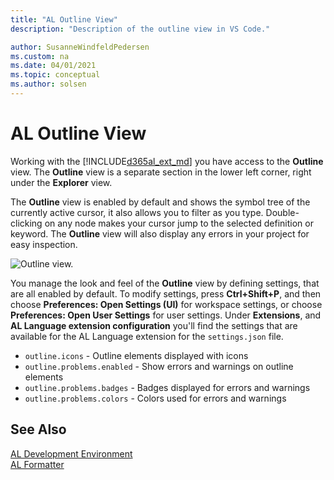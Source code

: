 ```yaml
---
title: "AL Outline View"
description: "Description of the outline view in VS Code."

author: SusanneWindfeldPedersen
ms.custom: na
ms.date: 04/01/2021
ms.topic: conceptual
ms.author: solsen
---
```


# AL Outline View

Working with the [!INCLUDE[d365al_ext_md](../includes/d365al_ext_md.md)] you have access to the **Outline** view. The **Outline** view is a separate section in the lower left corner, right under the **Explorer** view.

The **Outline** view is enabled by default and shows the symbol tree of the currently active cursor, it also allows you to filter as you type. Double-clicking on any node makes your cursor jump to the selected definition or keyword. The **Outline** view will also display any errors in your project for easy inspection.

![Outline view.](media/outlineview.png "Outline view in Visual Studio Code")

You manage the look and feel of the **Outline** view by defining settings, that are all enabled by default. To modify settings, press **Ctrl+Shift+P**, and then choose **Preferences: Open Settings (UI)** for workspace settings, or choose **Preferences: Open User Settings** for user settings. Under **Extensions**, and **AL Language extension configuration** you'll find the settings that are available for the AL Language extension for the `settings.json` file.

+ `outline.icons` - Outline elements displayed with icons
+ `outline.problems.enabled` - Show errors and warnings on outline elements
+ `outline.problems.badges` - Badges displayed for errors and warnings
+ `outline.problems.colors` - Colors used for errors and warnings

## See Also
[AL Development Environment](devenv-reference-overview.md)  
[AL Formatter](devenv-al-formatter.md)  
